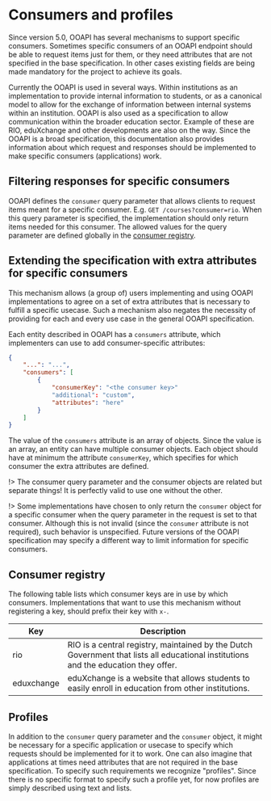# Consumers and profiles
Since version 5.0, OOAPI has several mechanisms to support specific consumers. Sometimes specific consumers of an OOAPI endpoint should be able to request items just for them, or they need attributes that are not specified in the base specification. In other cases existing fields are being made mandatory for the project to achieve its goals.

Currently the OOAPI is used in several ways. Within institutions as an implementation to provide internal information to students, or as a canonical model to allow for the exchange of information between internal systems within an institution. OOAPI is also used as a specification to allow communication within the broader education sector. Example of these are RIO, eduXchange and other developments are also on the way. Since the OOAPI is a broad specification, this documentation also provides information about which request and responses should be implemented to make specific consumers (applications) work.

## Filtering responses for specific consumers
OOAPI defines the `consumer` query parameter that allows clients to request items meant for a specific consumer. E.g. `GET /courses?consumer=rio`. When this query parameter is specified, the implementation should only return items needed for this consumer. The allowed values for the query parameter are defined globally in the [consumer registry](#consumer-registry).

## Extending the specification with extra attributes for specific consumers
This mechanism allows (a group of) users implementing and using OOAPI implementations to agree on a set of extra attributes that is necessary to fulfill a specific usecase. Such a mechanism also negates the necessity of providing for each and every use case in the general OOAPI specification.

Each entity described in OOAPI has a `consumers` attribute, which implementers can use to add consumer-specific attributes:

```json
{
    "...": "...",
    "consumers": [
        {
            "consumerKey": "<the consumer key>"
            "additional": "custom",
            "attributes": "here"
        }
    ]
}
```

The value of the `consumers` attribute is an array of objects. Since the value is an array, an entity can have multiple consumer objects. Each object should have at minimum the attribute `consumerKey`, which specifies for which consumer the extra attributes are defined.

!> The consumer query parameter and the consumer objects are related but separate things! It is perfectly valid to use one without the other.

!> Some implementations have chosen to only return the `consumer` object for a specific consumer when the query parameter in the request is set to that consumer. Although this is not invalid (since the `consumer` attribute is not required), such behavior is unspecified. Future versions of the OOAPI specification may specify a different way to limit information for specific consumers.

## Consumer registry
The following table lists which consumer keys are in use by which consumers. Implementations that want to use this mechanism without registering a key, should prefix their key with `x-`.

| Key        | Description                                                                                                                         |
| ---------- | ----------------------------------------------------------------------------------------------------------------------------------- |
| rio        | RIO is a central registry, maintained by the Dutch Government that lists all educational institutions and the education they offer. |
| eduxchange | eduXchange is a website that allows students to easily enroll in education from other institutions.                                 |

## Profiles
In addition to the `consumer` query parameter and the `consumer` object, it might be necessary for a specific application or usecase to specify which requests should be implemented for it to work. One can also imagine that applications at times need attributes that are not required in the base specification. To specify such requirements we recognize "profiles". Since there is no specific format to specify such a profile yet, for now profiles are simply described using text and lists.
